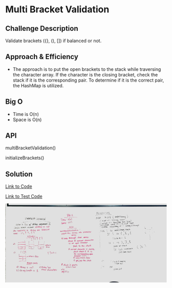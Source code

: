 # Multi Bracket Validation


## Challenge Description
Validate brackets ({}, (), []) if balanced or not.

## Approach & Efficiency
* The approach is to put the open brackets to the stack while traversing the character array. If the character is  the closing bracket, check the stack if it is the corresponding pair. To determine if it is the correct pair, the HashMap is utilized. 
 


## Big O
* Time is O(n)
* Space is O(n)


## API
multiBracketValidation()

initializeBrackets()


## Solution

[Link to Code](./src/main/java/multi_bracket_validation/App.java)

[Link to Test Code](./src/test/java/multi_bracket_validation/AppTest.java)

![Challenge 10 WB](./assets/multi_bracket_validation.jpg)

